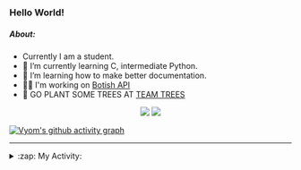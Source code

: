 ### Hello World!

##### About:
- Currently I am a student.
- 🌱 I’m currently learning C, intermediate Python.
- 🌱 I’m learning how to make better documentation.
- 👨‍💻 I'm working on [Botish API](https://github.com/Vyvy-vi/api)
- 🌱 GO PLANT SOME TREES AT [TEAM TREES](https://teamtrees.org/)

<p align="center">
  <a href="https://twitter.com/Vyvy_viM"><img target="_blank" src="https://img.shields.io/badge/twitter%20@Vyvy_viM-0D95E8?style=for-the-badge&logo=twitter&logoColor=white"/></a> 
  <a href="https://vyvy-vi.github.io/portfolio"><img target="_blank" src="https://img.shields.io/badge/-I_love_open_source-green?style=for-the-badge&logo=github&logoColor=black"/></a> 
</p>

[![Vyom's github activity graph](https://activity-graph.herokuapp.com/graph?username=Vyvy-vi)](https://github.com/ashutosh00710/github-readme-activity-graph)

---
<details>
  <summary>:zap: My Activity:</summary>
  
<!--START_SECTION:waka-->
![Code Time](http://img.shields.io/badge/Code%20Time-665%20hrs%2024%20mins-blue)

**I'm a Night 🦉** 

```text
🌞 Morning    49 commits     ██░░░░░░░░░░░░░░░░░░░░░░░   8.64% 
🌆 Daytime    133 commits    █████░░░░░░░░░░░░░░░░░░░░   23.46% 
🌃 Evening    178 commits    ███████░░░░░░░░░░░░░░░░░░   31.39% 
🌙 Night      207 commits    █████████░░░░░░░░░░░░░░░░   36.51%

```
📅 **I'm Most Productive on Sunday** 

```text
Monday       58 commits     ██░░░░░░░░░░░░░░░░░░░░░░░   10.23% 
Tuesday      95 commits     ████░░░░░░░░░░░░░░░░░░░░░   16.75% 
Wednesday    88 commits     ████░░░░░░░░░░░░░░░░░░░░░   15.52% 
Thursday     71 commits     ███░░░░░░░░░░░░░░░░░░░░░░   12.52% 
Friday       58 commits     ██░░░░░░░░░░░░░░░░░░░░░░░   10.23% 
Saturday     63 commits     ██░░░░░░░░░░░░░░░░░░░░░░░   11.11% 
Sunday       134 commits    ██████░░░░░░░░░░░░░░░░░░░   23.63%

```


📊 **This Week I Spent My Time On** 

```text
🔥 Editors: 
Vim                      6 hrs 36 mins       ██████████████░░░░░░░░░░░   57.56% 
VS Code                  4 hrs 52 mins       ██████████░░░░░░░░░░░░░░░   42.44%

🐱‍💻 Projects: 
file-utils               4 hrs 36 mins       ██████████░░░░░░░░░░░░░░░   40.12% 
faceapp-backend          3 hrs 49 mins       ████████░░░░░░░░░░░░░░░░░   33.38% 
praise_backend_js        41 mins             █░░░░░░░░░░░░░░░░░░░░░░░░   6.0% 
discord-bot-assignment-1.38 mins             █░░░░░░░░░░░░░░░░░░░░░░░░   5.54% 
Unknown Project          37 mins             █░░░░░░░░░░░░░░░░░░░░░░░░   5.48%

```


 Last Updated on 17/03/2022 07:04:33 UTC
<!--END_SECTION:waka-->
</details>
